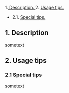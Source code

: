 1.[ Description. ](#1)
2. [ Usage tips. ](#2)
* 2.1.  [ Special tips. ](#2.1)


<a name="1"></a>
## 1. Description

sometext

<a name="2"></a>
## 2. Usage tips
<a name="2.1"></a>
### 2.1 Special tips

sometext
